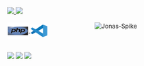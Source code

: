 
##
<div>
  <a href="https://github.com/jonasSalviano">
  <img height="170em" src="https://github-readme-stats.vercel.app/api?username=jonasSalviano&show_icons=true&theme=midnight-purple&include_all_commits=true&count_private=true"/>
  <img height="170em" src="https://github-readme-stats.vercel.app/api/top-langs/?username=jonasSalviano&layout=compact&langs_count=7&theme=midnight-purple"/>
</div>
  <div style="display: inline_block"><br>
    <img align="center" alt="Jonas-PHP" height="40" width="50" src="https://raw.githubusercontent.com/devicons/devicon/master/icons/php/php-original.svg">
    <img align="center" alt="Jonas-VSCODE" height="30" width="40" src="https://raw.githubusercontent.com/devicons/devicon/master/icons/vscode/vscode-original.svg">
    <img align="right" alt="Jonas-Spike" height="150" width="300" src="https://cdn.discordapp.com/attachments/882428307294003282/882429587747913798/cowboy-bebop-spike-eating-comer-gif-noodles_vac9.gif">
</div>
  
  ##
  <div>
  <a href="https://www.linkedin.com/in/jonas-flora-7356991b0/" target="_blank"><img src="https://img.shields.io/badge/-LinkedIn-%230077B5?style=for-the-badge&logo=linkedin&logoColor=white" target="_blank"></a> 
    <a href="https://web.facebook.com/jonas.almeida.7505/" target="_blank"><img src="https://img.shields.io/badge/Facebook-1877F2?style=for-the-badge&logo=facebook&logoColor=white" target="_blank"></a> 
    <a href="https://steamcommunity.com/id/Drakenn/" target="_blank"><img src="https://img.shields.io/badge/Steam-000000?style=for-the-badge&logo=steam&logoColor=white" target="_blank"></a>
  </div>
  


